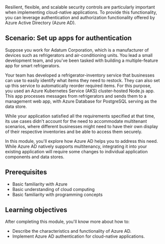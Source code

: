 Resilient, flexible, and scalable security controls are particularly important when implementing cloud-native applications. To provide this functionality, you can leverage authentication and authorization functionality offered by Azure Active Directory (Azure AD).

## Scenario: Set up apps for authentication

Suppose you work for Adatum Corporation, which is a manufacturer of devices such as refrigerators and air-conditioning units. You lead a small development team, and you've been tasked with building a multiple-feature app for smart refrigerators.

Your team has developed a refrigerator-inventory service that businesses can use to easily identify what items they need to restock. They can also set up this service to automatically reorder required items. For this purpose, you used an Azure Kubernetes Service (AKS) cluster-hosted Node.js app. This app processes messages from refrigerators and sends them to a management web app, with Azure Database for PostgreSQL serving as the data store.

While your application satisfied all the requirements specified at that time, its use cases didn't account for the need to accommodate multitenant scenarios, where different businesses might need to have their own display of their respective inventories and be able to access them securely.

In this module, you'll explore how Azure AD helps you to address this need. While Azure AD natively supports multitenancy, integrating it into your existing application will require some changes to individual application components and data stores.

## Prerequisites

* Basic familiarity with Azure
* Basic understanding of cloud computing
* Basic familiarity with programming concepts

## Learning objectives

After completing this module, you'll know more about how to:

* Describe the characteristics and functionality of Azure AD.
* Implement Azure AD authentication for cloud-native applications.
